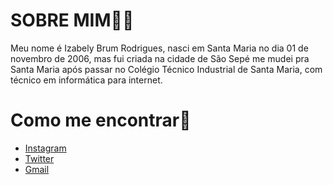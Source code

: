 # **SOBRE MIM**🙋‍♀️

 Meu nome é Izabely Brum Rodrigues, nasci em Santa Maria no dia 01 de novembro de 2006, mas fui criada na cidade de São Sepé
 me mudei pra Santa Maria após passar no Colégio Técnico Industrial de Santa Maria, com técnico em informática para internet.

# Como me encontrar🤳

 * [Instagram](https://www.instagram.com/izabrumr/)
 * [Twitter](https://twitter.com/IzaBrumR)
 * [Gmail](izabrumrodrigues@gmail.com)

